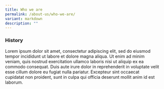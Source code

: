 ```yaml
---
title: Who we are
permalink: /about-us/who-we-are/
variant: markdown
description: ""
---
```

<div class="row is-multiline">
	<div class="col is-one-quarter-widescreen is-one-third-desktop is-half-tablet resource-card-element">
		<div class="media-card-plain bg-media-color-3 padding--lg">
                            <div>
                                <h3 class="has-text-white">History</h3>
                               </div>
		</div>
                        </div>
	<div id="2023" class="col is-three-quarter-widescreen is-two-third-desktop is-half-tablet resource-card-element">
		<div class="media-card-plain bg-media-color-1 padding--lg">
                            <div>
                                <p class="has-text-white">Lorem ipsum dolor sit amet, consectetur adipiscing elit, sed do eiusmod tempor incididunt ut labore et dolore magna aliqua. Ut enim ad minim veniam, quis nostrud exercitation ullamco laboris nisi ut aliquip ex ea commodo consequat. Duis aute irure dolor in reprehenderit in voluptate velit esse cillum dolore eu fugiat nulla pariatur. Excepteur sint occaecat cupidatat non proident, sunt in culpa qui officia deserunt mollit anim id est laborum.</p>
                               </div>
		</div>
                        </div>
	</div>
